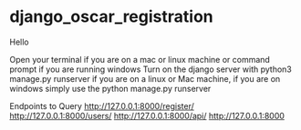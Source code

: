 # django_oscar_registration

Hello

Open your terminal if you are on a mac or linux machine or command prompt if you are running windows
Turn on the django server with python3 manage.py runserver if you are on a linux or Mac machine, if you are on windows simply use the python manage.py runserver

Endpoints to Query
http://127.0.0.1:8000/register/
http://127.0.0.1:8000/users/
http://127.0.0.1:8000/api/
http://127.0.0.1:8000
